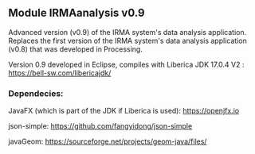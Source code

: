 ## Module IRMAanalysis v0.9


Advanced version (v0.9) of the IRMA system's data analysis application. 
Replaces the first version of the IRMA system's data analysis application (v0.8) that was developed in Processing.

Version 0.9 developed in Eclipse, compiles with Liberica JDK 17.0.4 V2 : https://bell-sw.com/libericajdk/


### Dependecies:

JavaFX (which is part of the JDK if Liberica is used): https://openjfx.io

json-simple: https://github.com/fangyidong/json-simple

javaGeom: https://sourceforge.net/projects/geom-java/files/




